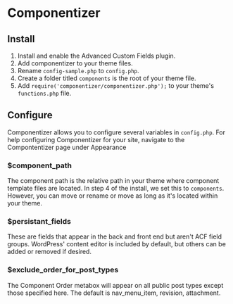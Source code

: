 # Componentizer

## Install
1. Install and enable the Advanced Custom Fields plugin.
1. Add componentizer to your theme files.
1. Rename `config-sample.php` to `config.php`.
1. Create a folder titled `components` is the root of your theme file.
1. Add `require('componentizer/componentizer.php');` to your theme's `functions.php` file.

## Configure
Componentizer allows you to configure several variables in `config.php`. For help configuring Componentizer for your site, navigate to the Compontentizer page under Appearance
### $component\_path
The component path is the relative path in your theme where component template files are located. In step 4 of the install, we set this to `components`. However, you can move or rename or move as long as it's located within your theme.
### $persistant\_fields
These are fields that appear in the back and front end but aren't ACF field groups. WordPress' content editor is included by default, but others can be added or removed if desired.
### $exclude_order\_for\_post\_types
The Component Order metabox will appear on all public post types except those specified here.  The default is nav_menu_item, revision, attachment.